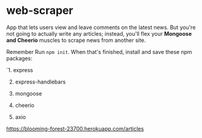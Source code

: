 # web-scraper

App that lets users view and leave comments on the latest news. But you're not going to actually write any articles; instead, you'll flex your **Mongoose and Cheerio** muscles to scrape news from another site.

Remember
 Run `npm init`. When that's finished, install and save these npm packages:
 
  `1. express

   2. express-handlebars

   3. mongoose

   4. cheerio

   5. axio

https://blooming-forest-23700.herokuapp.com/articles
